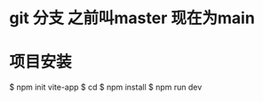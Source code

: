 <!--
 * @Copyright: 
 * @file name: File name
 * @Data: Do not edit
 * @LastEditors: jinyt
 * @LastData: 
 * @Describe: 
-->
# git 分支 之前叫master 现在为main

# 项目安装
$ npm init vite-app <project-name>
$ cd <project-name>
$ npm install
$ npm run dev